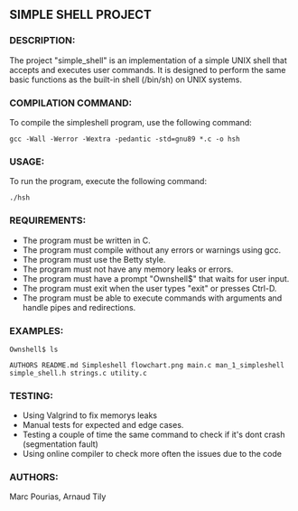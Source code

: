## SIMPLE SHELL PROJECT

### DESCRIPTION:
The project "simple_shell" is an implementation of a simple UNIX shell that accepts and executes user commands.
It is designed to perform the same basic functions as the built-in shell (/bin/sh) on UNIX systems.

### COMPILATION COMMAND:
To compile the simpleshell program, use the following command:

```
gcc -Wall -Werror -Wextra -pedantic -std=gnu89 *.c -o hsh
```

### USAGE:
To run the program, execute the following command:

```
./hsh
```

### REQUIREMENTS:
- The program must be written in C.
- The program must compile without any errors or warnings using gcc.
- The program must use the Betty style.
- The program must not have any memory leaks or errors.
- The program must have a prompt "Ownshell$" that waits for user input.
- The program must exit when the user types "exit" or presses Ctrl-D.
- The program must be able to execute commands with arguments and handle pipes and redirections.

### EXAMPLES:
```
Ownshell$ ls

AUTHORS README.md Simpleshell flowchart.png main.c man_1_simpleshell simple_shell.h strings.c utility.c
```

### TESTING:
- Using Valgrind to fix memorys leaks
- Manual tests for expected and edge cases.
- Testing a couple of time the same command to check if it's dont crash (segmentation fault)
- Using online compiler to check more often the issues due to the code

### AUTHORS:
Marc Pourias, Arnaud Tily
